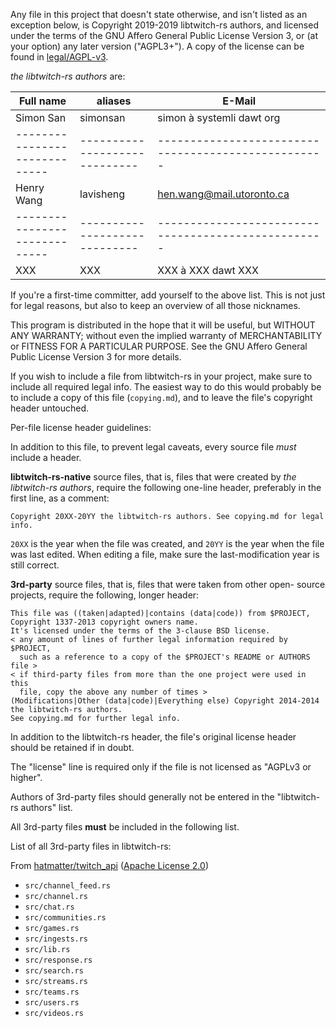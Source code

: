Any file in this project that doesn't state otherwise, and isn't listed as an
exception below, is Copyright 2019-2019 libtwitch-rs authors, and licensed
under the terms of the GNU Affero General Public License Version 3, or
(at your option) any later version ("AGPL3+").
A copy of the license can be found in [legal/AGPL-v3](/legal/AGPL-v3).

_the libtwitch-rs authors_ are:

| Full name                   | aliases                     | E-Mail                                            |
|-----------------------------|-----------------------------|---------------------------------------------------|
| Simon San                   | simonsan                    | simon à systemli dawt org                         |
|-----------------------------|-----------------------------|---------------------------------------------------|
| Henry Wang                  | lavisheng                   | hen.wang@mail.utoronto.ca
|-----------------------------|-----------------------------|---------------------------------------------------|
| XXX                         | XXX                         | XXX à XXX dawt XXX                                |


If you're a first-time committer, add yourself to the above list. This is not
just for legal reasons, but also to keep an overview of all those nicknames.

This program is distributed in the hope that it will be useful,
but WITHOUT ANY WARRANTY; without even the implied warranty of
MERCHANTABILITY or FITNESS FOR A PARTICULAR PURPOSE.  See the
GNU Affero General Public License Version 3 for more details.

If you wish to include a file from libtwitch-rs in your project, make sure to
include all required legal info. The easiest way to do this would probably
be to include a copy of this file (`copying.md`), and to leave the file's
copyright header untouched.

Per-file license header guidelines:

In addition to this file, to prevent legal caveats, every source file *must*
include a header.

**libtwitch-rs-native** source files, that is, files that were created by
_the libtwitch-rs authors_, require the following one-line header, preferably in
the first line, as a comment:

    Copyright 20XX-20YY the libtwitch-rs authors. See copying.md for legal info.

`20XX` is the year when the file was created, and `20YY` is the year when the
file was last edited. When editing a file, make sure the last-modification year
is still correct.

**3rd-party** source files, that is, files that were taken from other open-
source projects, require the following, longer header:

    This file was ((taken|adapted)|contains (data|code)) from $PROJECT,
    Copyright 1337-2013 copyright owners name.
    It's licensed under the terms of the 3-clause BSD license.
    < any amount of lines of further legal information required by $PROJECT,
      such as a reference to a copy of the $PROJECT's README or AUTHORS file >
    < if third-party files from more than the one project were used in this
      file, copy the above any number of times >
    (Modifications|Other (data|code)|Everything else) Copyright 2014-2014 the libtwitch-rs authors.
    See copying.md for further legal info.

In addition to the libtwitch-rs header, the file's original license header should
be retained if in doubt.

The "license" line is required only if the file is not licensed as
"AGPLv3 or higher".

Authors of 3rd-party files should generally not be entered in the
"libtwitch-rs authors" list.

All 3rd-party files **must** be included in the following list.

List of all 3rd-party files in libtwitch-rs:

From [hatmatter/twitch_api](https://github.com/hatmatter/twitch_api) ([Apache License 2.0](/legal/Apache-v2))

 - `src/channel_feed.rs`
 - `src/channel.rs`
 - `src/chat.rs`
 - `src/communities.rs`
 - `src/games.rs`
 - `src/ingests.rs`
 - `src/lib.rs`
 - `src/response.rs`
 - `src/search.rs`
 - `src/streams.rs`
 - `src/teams.rs`
 - `src/users.rs`
 - `src/videos.rs`
